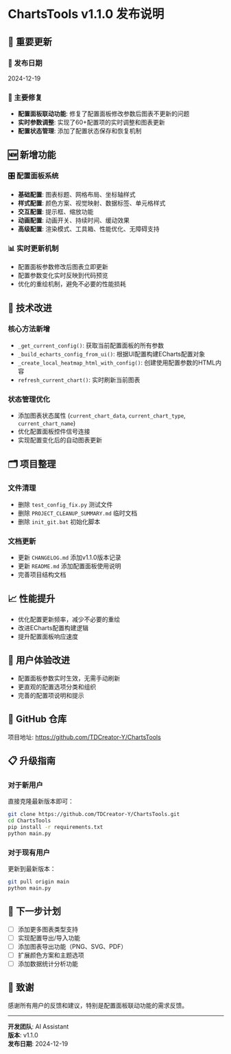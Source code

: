 # ChartsTools v1.1.0 发布说明

## 🎉 重要更新

### 📅 发布日期
2024-12-19

### 🔧 主要修复
- **配置面板联动功能**: 修复了配置面板修改参数后图表不更新的问题
- **实时参数调整**: 实现了60+配置项的实时调整和图表更新
- **配置状态管理**: 添加了配置状态保存和恢复机制

## 🆕 新增功能

### 🎛️ 配置面板系统
- **基础配置**: 图表标题、网格布局、坐标轴样式
- **样式配置**: 颜色方案、视觉映射、数据标签、单元格样式
- **交互配置**: 提示框、缩放功能
- **动画配置**: 动画开关、持续时间、缓动效果
- **高级配置**: 渲染模式、工具箱、性能优化、无障碍支持

### 📊 实时更新机制
- 配置面板参数修改后图表立即更新
- 配置参数变化实时反映到代码预览
- 优化的重绘机制，避免不必要的性能损耗

## 🔨 技术改进

### 核心方法新增
- `_get_current_config()`: 获取当前配置面板的所有参数
- `_build_echarts_config_from_ui()`: 根据UI配置构建ECharts配置对象
- `_create_local_heatmap_html_with_config()`: 创建使用配置参数的HTML内容
- `refresh_current_chart()`: 实时刷新当前图表

### 状态管理优化
- 添加图表状态属性 (`current_chart_data`, `current_chart_type`, `current_chart_name`)
- 优化配置面板控件信号连接
- 实现配置变化后的自动图表更新

## 🗂️ 项目整理

### 文件清理
- 删除 `test_config_fix.py` 测试文件
- 删除 `PROJECT_CLEANUP_SUMMARY.md` 临时文档
- 删除 `init_git.bat` 初始化脚本

### 文档更新
- 更新 `CHANGELOG.md` 添加v1.1.0版本记录
- 更新 `README.md` 添加配置面板使用说明
- 完善项目结构文档

## 📈 性能提升

- 优化配置更新频率，减少不必要的重绘
- 改进ECharts配置构建逻辑
- 提升配置面板响应速度

## 🎯 用户体验改进

- 配置面板参数实时生效，无需手动刷新
- 更直观的配置选项分类和组织
- 完善的配置项说明和提示

## 🔗 GitHub 仓库

项目地址: https://github.com/TDCreator-Y/ChartsTools

## 📋 升级指南

### 对于新用户
直接克隆最新版本即可：
```bash
git clone https://github.com/TDCreator-Y/ChartsTools.git
cd ChartsTools
pip install -r requirements.txt
python main.py
```

### 对于现有用户
更新到最新版本：
```bash
git pull origin main
python main.py
```

## 🔮 下一步计划

- [ ] 添加更多图表类型支持
- [ ] 实现配置导出/导入功能
- [ ] 添加图表导出功能（PNG、SVG、PDF）
- [ ] 扩展颜色方案和主题选项
- [ ] 添加数据统计分析功能

## 💝 致谢

感谢所有用户的反馈和建议，特别是配置面板联动功能的需求反馈。

---

**开发团队**: AI Assistant  
**版本**: v1.1.0  
**发布日期**: 2024-12-19 